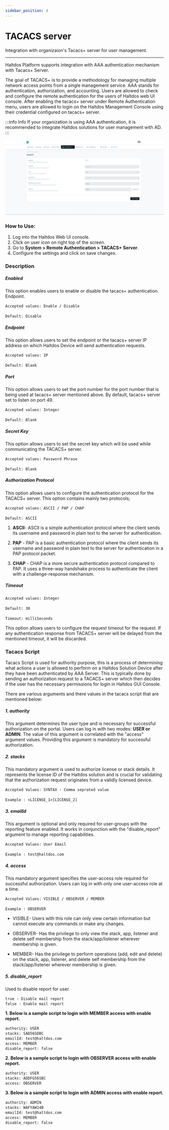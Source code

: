 ```yaml
---
sidebar_position: 4
---
```


# TACACS server

Integration with organizaion's Tacacs+ server for user management.

---

Haltdos Platform supports integration with AAA authentication mechanism with Tacacs+ Server.

The goal of TACACS+ is to provide a methodology for managing multiple network access points from a single management service. AAA stands for authentication, authorization, and accounting. Users are allowed to check and configure the remote authentication for the users of Haltdos web UI console. After enabling the tacacs+ server under Remote Authentication menu, users are allowed to login on the Haltdos Management Console using their credential configured on tacacs+ server.


:::info Info
If your organization is using AAA authentication, it is recommended to integrate Haltdos solutions for user management with AD.
:::

![activedirectory](/img/platform/v8/docs/tacacs.png)

### How to Use:

1. Log into the Haltdos Web UI console.
2. Click on user icon on right top of the screen.
3. Go to **System > Remote Authentication > TACACS+ Server**.
4. Configure the settings and click on save changes.

### Description

##### **Enabled**

This option enables users to enable or disable the tacacs+ authentication.
Endpoint.

    Accepted values: Enable / Disable

    Default: Disable 

##### **Endpoint**

This option allows users to set the endpoint or the tacacs+ server IP address on which Haltdos Device will send authentication requests.

    Accepted values: IP

    Default: Blank 

##### **Port**

This option allows users to set the port number for the port number that is being used at tacacs+ server mentioned above. By default, tacacs+ server set to listen on port 49.

    Accepted values: Integer

    Default: Blank 

##### **Secret Key**

This option allows users to set the secret key which will be used while communicating the TACACS+ server.

    Accepted values: Password Phrase

    Default: Blank 

##### **Authorization Protocol**

This option allows users to configure the authentication protocol for the TACACS+ server. This option contains mainly two protocols;

    Accepted values: ASCII / PAP / CHAP

    Default: ASCII 

1. **ASCII**- ASCII is a simple authentication protocol where the client sends its username and password in plain text to the server for authentication.

2. **PAP** - PAP is a basic authentication protocol where the client sends its username and password in plain text to the server for authentication in a PAP protocol packet.

3. **CHAP** - CHAP is a more secure authentication protocol compared to PAP. It uses a three-way handshake process to authenticate the client with a challenge-response mechanism.

##### **Timeout**

    Accepted values: Integer

    Default: 30 
    
    Timeout: milliSeconds 

This option allows users to configure the request timeout for the request. If any authentication response from TACACS+ server will be delayed from the mentioned timeout, it will be discarded.

### Tacacs Script

Tacacs Script is used for authority purpose, this is a process of determining what actions a user is allowed to perform on a Haltdos Solution Device after they have been authenticated by AAA Server. This is typically done by sending an authorization request to a TACACS+ server which then decides if the user has the necessary permissions for login in Haltdos GUI Console.

There are various arguments and there values in the tacacs script that are mentioned below:

##### 1. **authority**
This argument determines the user type and is necessary for successful authorization on the portal. Users can log in with two modes: **USER or ADMIN**. The value of this argument is correlated with the "access" argument values. Providing this argument is mandatory for successful authorization.

##### 2. **stacks**  
This mandatory argument is used to authorize license or stack details. It represents the license ID of the Haltdos solution and is crucial for validating that the authorization request originates from a validly licensed device.

    Accepted Values: SYNTAX - Comma seprated value

    Example : <LICENSE_1>[LICENSE_2] 

##### 3. **emailId**
This argument is optional and only required for user-groups with the reporting feature enabled. It works in conjunction with the "disable_report" argument to manage reporting capabilities.

    Accepted Values: User Email

    Example : test@haltdos.com 

##### 4. **access**
This mandatory argument specifies the user-access role required for successful authorization. Users can log in with only one user-access role at a time.

    Accepted Values: VISIBLE / OBSERVER / MEMBER

    Example : OBSERVER 

- VISIBLE- Users with this role can only view certain information but cannot execute any commands or make any changes.

- OBSERVER- Has the privilege to only view the stack, app, listener and delete self membership from the stack/app/listener wherever membership is given.

- MEMBER- Has the privilege to perform operations (add, edit and delete) on the stack, app, listener, and delete self membership from the stack/app/listener wherever membership is given.

##### 5. **disable_report**
Used to disable report for user.

    true - Disable mail report
    false - Enable mail report

**1. Below is a sample script to login with MEMBER access with enable report.**

    authority: USER
    stacks: SAD56SDBC
    emailId: test@haltdos.com
    access: MEMBER
    disable_report: false

**2. Below is a sample script to login with OBSERVER access with enable report.**

    authority: USER
    stacks: ADDFG56SBC
    access: OBSERVER

**3. Below is a sample script to login with ADMIN access with enable report.**

    authority: ADMIN
    stacks: WAFYAW24B
    emailId: test@haltdos.com
    access: MEMBER
    disable_report: false
